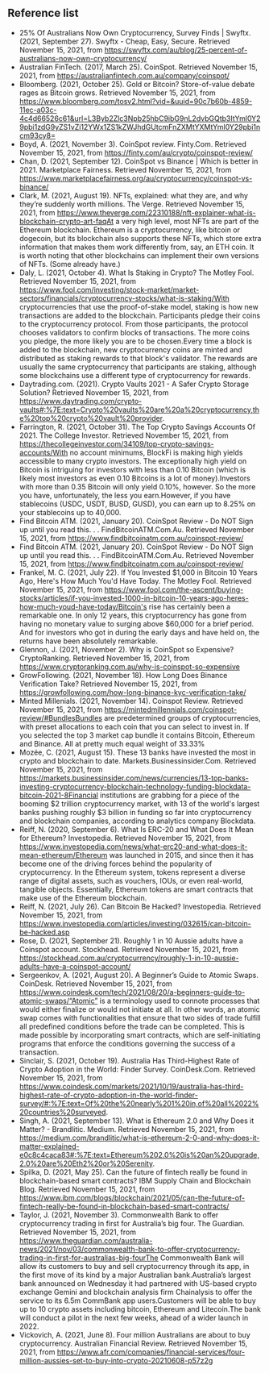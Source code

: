 ## Reference list 
* 25% Of Australians Now Own Cryptocurrency, Survey Finds | Swyftx. (2021, September 27). Swyftx - Cheap, Easy, Secure. Retrieved November 15, 2021, from https://swyftx.com/au/blog/25-percent-of-australians-now-own-cryptocurrency/
* Australian FinTech. (2017, March 25). CoinSpot. Retrieved November 15, 2021, from https://australianfintech.com.au/company/coinspot/
* Bloomberg. (2021, October 25). Gold or Bitcoin? Store-of-value debate rages as Bitcoin grows. Retrieved November 15, 2021, from https://www.bloomberg.com/tosv2.html?vid=&uuid=90c7b60b-4859-11ec-a03c-4c4d66526c61&url=L3Byb2Zlc3Npb25hbC9ibG9nL2dvbGQtb3ItYml0Y29pbi1zdG9yZS1vZi12YWx1ZS1kZWJhdGUtcmFnZXMtYXMtYml0Y29pbi1ncm93cy8=
* Boyd, A. (2021, November 3). CoinSpot review. Finty.Com. Retrieved November 15, 2021, from https://finty.com/au/crypto/coinspot-review/
* Chan, D. (2021, September 12). CoinSpot vs Binance | Which is better in 2021. Marketplace Fairness. Retrieved November 15, 2021, from https://www.marketplacefairness.org/au/cryptocurrency/coinspot-vs-binance/
* Clark, M. (2021, August 19). NFTs, explained: what they are, and why they’re suddenly worth millions. The Verge. Retrieved November 15, 2021, from https://www.theverge.com/22310188/nft-explainer-what-is-blockchain-crypto-art-faqAt a very high level, most NFTs are part of the Ethereum blockchain. Ethereum is a cryptocurrency, like bitcoin or dogecoin, but its blockchain also supports these NFTs, which store extra information that makes them work differently from, say, an ETH coin. It is worth noting that other blockchains can implement their own versions of NFTs. (Some already have.)
* Daly, L. (2021, October 4). What Is Staking in Crypto? The Motley Fool. Retrieved November 15, 2021, from https://www.fool.com/investing/stock-market/market-sectors/financials/cryptocurrency-stocks/what-is-staking/With cryptocurrencies that use the proof-of-stake model, staking is how new transactions are added to the blockchain. Participants pledge their coins to the cryptocurrency protocol. From those participants, the protocol chooses validators to confirm blocks of transactions. The more coins you pledge, the more likely you are to be chosen.Every time a block is added to the blockchain, new cryptocurrency coins are minted and distributed as staking rewards to that block's validator. The rewards are usually the same cryptocurrency that participants are staking, although some blockchains use a different type of cryptocurrency for rewards.
* Daytrading.com. (2021). Crypto Vaults 2021 - A Safer Crypto Storage Solution? Retrieved November 15, 2021, from https://www.daytrading.com/crypto-vaults#:%7E:text=Crypto%20vaults%20are%20a%20cryptocurrency,the%20top%20crypto%20vault%20provider.
* Farrington, R. (2021, October 31). The Top Crypto Savings Accounts Of 2021. The College Investor. Retrieved November 15, 2021, from https://thecollegeinvestor.com/34109/top-crypto-savings-accounts/With no account minimums, BlockFi is making high yields accessible to many crypto investors. The exceptionally high yield on Bitcoin is intriguing for investors with less than 0.10 Bitcoin (which is likely most investors as even 0.10 Bitcoins is a lot of money).Investors with more than 0.35 Bitcoin will only yield 0.10%, however. So the more you have, unfortunately, the less you earn.However, if you have stablecoins (USDC, USDT, BUSD, GUSD), you can earn up to 8.25% on your stablecoins up to 40,000.
* Find Bitcoin ATM. (2021, January 20). CoinSpot Review - Do NOT Sign up until you read this. . . FindBitcoinATM.Com.Au. Retrieved November 15, 2021, from https://www.findbitcoinatm.com.au/coinspot-review/
* Find Bitcoin ATM. (2021, January 20). CoinSpot Review - Do NOT Sign up until you read this. . . FindBitcoinATM.Com.Au. Retrieved November 15, 2021, from https://www.findbitcoinatm.com.au/coinspot-review/
* Frankel, M. C. (2021, July 22). If You Invested $1,000 in Bitcoin 10 Years Ago, Here's How Much You'd Have Today. The Motley Fool. Retrieved November 15, 2021, from https://www.fool.com/the-ascent/buying-stocks/articles/if-you-invested-1000-in-bitcoin-10-years-ago-heres-how-much-youd-have-today/Bitcoin's rise has certainly been a remarkable one. In only 12 years, this cryptocurrency has gone from having no monetary value to surging above $60,000 for a brief period. And for investors who got in during the early days and have held on, the returns have been absolutely remarkable.
* Glennon, J. (2021, November 2). Why is CoinSpot so Expensive? CryptoRanking. Retrieved November 15, 2021, from https://www.cryptoranking.com.au/why-is-coinspot-so-expensive
* GrowFollowing. (2021, November 18). How Long Does Binance Verification Take? Retrieved November 15, 2021, from https://growfollowing.com/how-long-binance-kyc-verification-take/
* Minted Millenials. (2021, November 14). Coinspot Review. Retrieved November 15, 2021, from https://mintedmillennials.com/coinspot-review/#BundlesBundles are predetermined groups of cryptocurrencies, with preset allocations to each coin that you can select to invest in. If you selected the top 3 market cap bundle it contains Bitcoin, Ethereum and Binance. All at pretty much equal weight of 33.33%
* Mozée, C. (2021, August 15). These 13 banks have invested the most in crypto and blockchain to date. Markets.Businessinsider.Com. Retrieved November 15, 2021, from https://markets.businessinsider.com/news/currencies/13-top-banks-investing-cryptocurrency-blockchain-technology-funding-blockdata-bitcoin-2021-8Financial institutions are grabbing for a piece of the booming $2 trillion cryptocurrency market, with 13 of the world's largest banks pushing roughly $3 billion in funding so far into cryptocurrency and blockchain companies, according to analytics company Blockdata.
* Reiff, N. (2020, September 6). What Is ERC-20 and What Does It Mean for Ethereum? Investopedia. Retrieved November 15, 2021, from https://www.investopedia.com/news/what-erc20-and-what-does-it-mean-ethereum/Ethereum was launched in 2015, and since then it has become one of the driving forces behind the popularity of cryptocurrency. In the Ethereum system, tokens represent a diverse range of digital assets, such as vouchers, IOUs, or even real-world, tangible objects. Essentially, Ethereum tokens are smart contracts that make use of the Ethereum blockchain.
* Reiff, N. (2021, July 26). Can Bitcoin Be Hacked? Investopedia. Retrieved November 15, 2021, from https://www.investopedia.com/articles/investing/032615/can-bitcoin-be-hacked.asp
* Rose, D. (2021, September 21). Roughly 1 in 10 Aussie adults have a Coinspot account. Stockhead. Retrieved November 15, 2021, from https://stockhead.com.au/cryptocurrency/roughly-1-in-10-aussie-adults-have-a-coinspot-account/
* Sergeenkov, A. (2021, August 20). A Beginner’s Guide to Atomic Swaps. CoinDesk. Retrieved November 15, 2021, from https://www.coindesk.com/tech/2021/08/20/a-beginners-guide-to-atomic-swaps/“Atomic” is a terminology used to connote processes that would either finalize or would not initiate at all. In other words, an atomic swap comes with functionalities that ensure that two sides of trade fulfill all predefined conditions before the trade can be completed. This is made possible by incorporating smart contracts, which are self-initiating programs that enforce the conditions governing the success of a transaction. 
* Sinclair, S. (2021, October 19). Australia Has Third-Highest Rate of Crypto Adoption in the World: Finder Survey. CoinDesk.Com. Retrieved November 15, 2021, from https://www.coindesk.com/markets/2021/10/19/australia-has-third-highest-rate-of-crypto-adoption-in-the-world-finder-survey/#:%7E:text=Of%20the%20nearly%201%20in,of%20all%2022%20countries%20surveyed.
* Singh, A. (2021, September 13). What is Ethereum 2.0 and Why Does it Matter? - Brandlitic. Medium. Retrieved November 15, 2021, from https://medium.com/brandlitic/what-is-ethereum-2-0-and-why-does-it-matter-explained-e0c8c4caca83#:%7E:text=Ethereum%202.0%20is%20an%20upgrade,2.0%20are%20Eth2%20or%20Serenity.
* Spilka, D. (2021, May 25). Can the future of fintech really be found in blockchain-based smart contracts? IBM Supply Chain and Blockchain Blog. Retrieved November 15, 2021, from https://www.ibm.com/blogs/blockchain/2021/05/can-the-future-of-fintech-really-be-found-in-blockchain-based-smart-contracts/
* Taylor, J. (2021, November 3). Commonwealth Bank to offer cryptocurrency trading in first for Australia’s big four. The Guardian. Retrieved November 15, 2021, from https://www.theguardian.com/australia-news/2021/nov/03/commonwealth-bank-to-offer-cryptocurrency-trading-in-first-for-australias-big-fourThe Commonwealth Bank will allow its customers to buy and sell cryptocurrency through its app, in the first move of its kind by a major Australian bank.Australia’s largest bank announced on Wednesday it had partnered with US-based crypto exchange Gemini and blockchain analysis firm Chainalysis to offer the service to its 6.5m CommBank app users.Customers will be able to buy up to 10 crypto assets including bitcoin, Ethereum and Litecoin.The bank will conduct a pilot in the next few weeks, ahead of a wider launch in 2022.
* Vickovich, A. (2021, June 8). Four million Australians are about to buy cryptocurrency. Australian Financial Review. Retrieved November 15, 2021, from https://www.afr.com/companies/financial-services/four-million-aussies-set-to-buy-into-crypto-20210608-p57z2g

